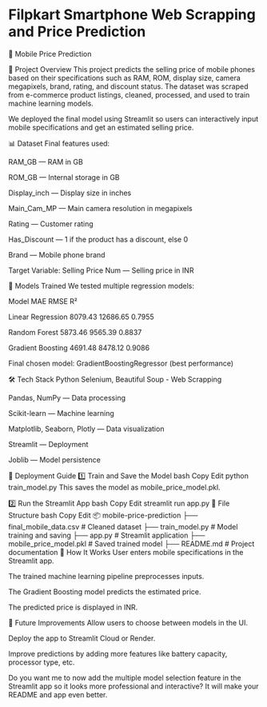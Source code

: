 # Filpkart Smartphone Web Scrapping and Price Prediction

📱 Mobile Price Prediction

📌 Project Overview
This project predicts the selling price of mobile phones based on their specifications such as RAM, ROM, display size, camera megapixels, brand, rating, and discount status.
The dataset was scraped from e-commerce product listings, cleaned, processed, and used to train machine learning models.

We deployed the final model using Streamlit so users can interactively input mobile specifications and get an estimated selling price.

📊 Dataset
Final features used:

RAM_GB — RAM in GB

ROM_GB — Internal storage in GB

Display_inch — Display size in inches

Main_Cam_MP — Main camera resolution in megapixels

Rating — Customer rating

Has_Discount — 1 if the product has a discount, else 0

Brand — Mobile phone brand

Target Variable: Selling Price Num — Selling price in INR

🧠 Models Trained
We tested multiple regression models:

Model	MAE	RMSE	R²

Linear Regression	8079.43	12686.65	0.7955

Random Forest	5873.46	9565.39	0.8837

Gradient Boosting	4691.48	8478.12	0.9086

Final chosen model: GradientBoostingRegressor (best performance)

🛠 Tech Stack
Python
Selenium, Beautiful Soup - Web Scrapping

Pandas, NumPy — Data processing

Scikit-learn — Machine learning

Matplotlib, Seaborn, Plotly — Data visualization

Streamlit — Deployment

Joblib — Model persistence

🚀 Deployment Guide
1️⃣ Train and Save the Model
bash
Copy
Edit
python train_model.py
This saves the model as mobile_price_model.pkl.

2️⃣ Run the Streamlit App
bash
Copy
Edit
streamlit run app.py
📂 File Structure
bash
Copy
Edit
📦 mobile-price-prediction
├── final_mobile_data.csv     # Cleaned dataset
├── train_model.py            # Model training and saving
├── app.py                    # Streamlit application
├── mobile_price_model.pkl    # Saved trained model
├── README.md                 # Project documentation
🎯 How It Works
User enters mobile specifications in the Streamlit app.

The trained machine learning pipeline preprocesses inputs.

The Gradient Boosting model predicts the estimated price.

The predicted price is displayed in INR.

📌 Future Improvements
Allow users to choose between models in the UI.

Deploy the app to Streamlit Cloud or Render.

Improve predictions by adding more features like battery capacity, processor type, etc.

Do you want me to now add the multiple model selection feature in the Streamlit app so it looks more professional and interactive?
It will make your README and app even better.
